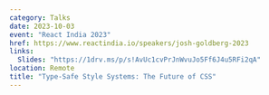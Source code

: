 ```yaml
---
category: Talks
date: 2023-10-03
event: "React India 2023"
href: https://www.reactindia.io/speakers/josh-goldberg-2023
links:
  Slides: "https://1drv.ms/p/s!AvUc1cvPrJnWvuJo5Ff6J4u5RFi2qA"
location: Remote
title: "Type-Safe Style Systems: The Future of CSS"
---
```

